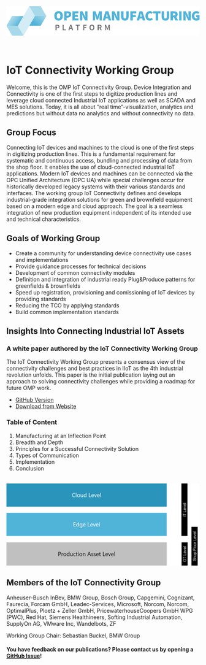 ![OMP Logo](images/omp-logo.png)

<br>

# IoT Connectivity Working Group



Welcome, this is the OMP IoT Connectivity Group. 
Device Integration and Connectivity is one of the first steps to digitize production lines and leverage cloud connected Industrial IoT applications as well as SCADA and MES solutions. Today, it is all about “real time”-visualization, analytics and predictions but without data no analytics and without connectivity no data.

## Group Focus
Connecting IoT devices and machines to the cloud is one of the first steps in digitizing production lines. This is a fundamental requirement for systematic and continuous access, bundling and processing of data from the shop floor. It enables the use of cloud-connected industrial IoT applications.  Modern IoT devices and machines can be connected via the OPC Unified Architecture (OPC UA) while special challenges occur for historically developed legacy systems with their various standards and interfaces. The working group IoT Connectivity defines and develops industrial-grade integration solutions for green and brownfield equipment based on a modern edge and cloud approach.  The goal is a seamless integration of new production equipment independent of its intended use and technical characteristics.

## Goals of Working Group
- Create a community for understanding device connectivity use cases and implementations
- Provide guidance processes for technical decisions
- Development of common connectivity modules
- Definition and integration of industrial ready Plug&Produce patterns for greenfields & brownfields
- Speed up registration, provisioning and comissioning of IoT devices by providing standards
- Reducing the TCO by applying standards
- Build common implementation standards


## Insights Into Connecting Industrial IoT Assets
### A white paper authored by the IoT Connectivity Working Group

The IoT Connectivity Working Group presents a consensus view of the connectivity challenges and best practices in IIoT as the 4th industrial revolution unfolds. This paper is the initial publication laying out an approach to solving connectivity challenges while providing a roadmap for future OMP work. 

* [GitHub Version](https://github.com/ChiaraK20/iot_connectivity/blob/proposal/Technical_Specification/1_Introduction/00_Introduction.md)
* [Download from Website]()

### Table of Content

1. Manufacturing at an Inflection Point
2. Breadth and Depth
3. Principles for a Successful Connectivity Solution
4. Types of Communication
5. Implementation
6. Conclusion 

<br>

<img src="images/levels.png" width="600">

<br>

## Members of the IoT Connectivity Group

Anheuser-Busch InBev, BMW Group, Bosch Group, Capgemini, Cognizant, Faurecia, Forcam GmbH, Leadec-Services, Microsoft, Norcom,  Norcom, OptimalPlus, Ploetz + Zeller GmbH, PricewaterhouseCoopers GmbH WPG (PWC), Red Hat, Siemens Healthineers, Softing Industrial Automation, SupplyOn AG, VMware Inc, Wandelbots, ZF

Working Group Chair: Sebastian Buckel, BMW Group

#### You have feedback on our publications? Please contact us by opening a [GitHub Issue](https://github.com/OpenManufacturingPlatform/iot_connectivity_public/issues)!
